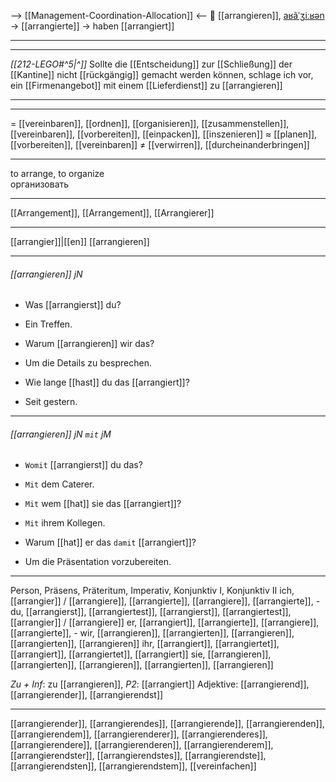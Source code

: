 --> [[Management-Coordination-Allocation]] <--
🤝 [[arrangieren]], [aʁãˈʒiːʁən](https://youglish.com/pronounce/arrangieren/german) → [[arrangierte]] → haben [[arrangiert]]

---
---

*[[212-LEGO#^5|^]]* Sollte die [[Entscheidung]] zur [[Schließung]] der [[Kantine]] nicht [[rückgängig]] gemacht werden können, schlage ich vor, ein [[Firmenangebot]] mit einem [[Lieferdienst]] zu [[arrangieren]]



---





---
= [[vereinbaren]], [[ordnen]], [[organisieren]],  [[zusammenstellen]], [[vereinbaren]], [[vorbereiten]], [[einpacken]], [[inszenieren]]
≈ [[planen]], [[vorbereiten]], [[vereinbaren]]
≠ [[verwirren]], [[durcheinanderbringen]]

---
to arrange, to organize  
организовать

---
[[Arrangement]], [[Arrangement]], [[Arrangierer]]

---
[[arrangier]]|[[en]]
[[arrangieren]]


---
###### [[arrangieren]] jN
- Was [[arrangierst]] du?
- Ein Treffen.

- Warum [[arrangieren]] wir das?
- Um die Details zu besprechen.

- Wie lange [[hast]] du das [[arrangiert]]?
- Seit gestern.

---
###### [[arrangieren]] jN `mit` jM
- `Womit` [[arrangierst]] du das?
- `Mit` dem Caterer.

- `Mit` wem [[hat]] sie das [[arrangiert]]?
- `Mit` ihrem Kollegen.

- Warum [[hat]] er das `damit` [[arrangiert]]?
- Um die Präsentation vorzubereiten.

---
Person, Präsens, Präteritum, Imperativ, Konjunktiv I, Konjunktiv II
ich, [[arrangier]] / [[arrangiere]], [[arrangierte]], [[arrangiere]], [[arrangierte]], -
du, [[arrangierst]], [[arrangiertest]], [[arrangierst]], [[arrangiertest]], [[arrangier]] / [[arrangiere]]
er, [[arrangiert]], [[arrangierte]], [[arrangiere]], [[arrangierte]], -
wir, [[arrangieren]], [[arrangierten]], [[arrangieren]], [[arrangierten]], [[arrangieren]]
ihr, [[arrangiert]], [[arrangiertet]], [[arrangiert]], [[arrangiertet]], [[arrangiert]]
sie, [[arrangieren]], [[arrangierten]], [[arrangieren]], [[arrangierten]], [[arrangieren]]

*Zu + Inf*: zu [[arrangieren]], *P2*: [[arrangiert]]
Adjektive: [[arrangierend]], [[arrangierender]], [[arrangierendst]]

---
[[arrangierender]], [[arrangierendes]], [[arrangierende]], [[arrangierenden]], [[arrangierendem]], [[arrangierenderer]], [[arrangierenderes]], [[arrangierendere]], [[arrangierenderen]], [[arrangierenderem]], [[arrangierendster]], [[arrangierendstes]], [[arrangierendste]], [[arrangierendsten]], [[arrangierendstem]], [[vereinfachen]]